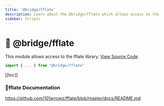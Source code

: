 ```yaml
---
title: '@bridge/fflate'
description: Learn about the @bridge/fflate which allows access to the fflate library.
sidebar: Scripts
---
```


# 💽 @bridge/fflate

This module allows access to the fflate library.
[View Source Code](https://github.com/bridge-core/editor/blob/main/src/components/Extensions/Scripts/Modules/fflate.ts)

```js
import { ... } from "@bridge/fflate"
```

[[toc]]

### 📃fflate Documentation

https://github.com/101arrowz/fflate/blob/master/docs/README.md
